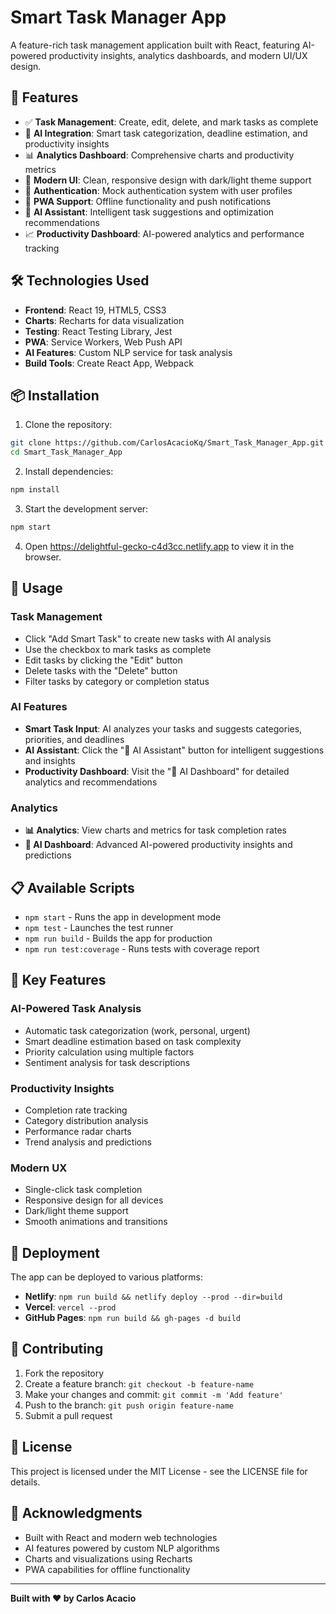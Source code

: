 # Smart Task Manager App

A feature-rich task management application built with React, featuring AI-powered productivity insights, analytics dashboards, and modern UI/UX design.

## 🚀 Features

- ✅ **Task Management**: Create, edit, delete, and mark tasks as complete
- 🧠 **AI Integration**: Smart task categorization, deadline estimation, and productivity insights
- 📊 **Analytics Dashboard**: Comprehensive charts and productivity metrics
- 🎨 **Modern UI**: Clean, responsive design with dark/light theme support
- 🔐 **Authentication**: Mock authentication system with user profiles
- 📱 **PWA Support**: Offline functionality and push notifications
- 🎯 **AI Assistant**: Intelligent task suggestions and optimization recommendations
- 📈 **Productivity Dashboard**: AI-powered analytics and performance tracking

## 🛠️ Technologies Used

- **Frontend**: React 19, HTML5, CSS3
- **Charts**: Recharts for data visualization
- **Testing**: React Testing Library, Jest
- **PWA**: Service Workers, Web Push API
- **AI Features**: Custom NLP service for task analysis
- **Build Tools**: Create React App, Webpack

## 📦 Installation

1. Clone the repository:
```bash
git clone https://github.com/CarlosAcacioKq/Smart_Task_Manager_App.git
cd Smart_Task_Manager_App
```

2. Install dependencies:
```bash
npm install
```

3. Start the development server:
```bash
npm start
```

4. Open https://delightful-gecko-c4d3cc.netlify.app to view it in the browser.

## 🎯 Usage

### Task Management
- Click "Add Smart Task" to create new tasks with AI analysis
- Use the checkbox to mark tasks as complete
- Edit tasks by clicking the "Edit" button
- Delete tasks with the "Delete" button
- Filter tasks by category or completion status

### AI Features
- **Smart Task Input**: AI analyzes your tasks and suggests categories, priorities, and deadlines
- **AI Assistant**: Click the "🤖 AI Assistant" button for intelligent suggestions and insights
- **Productivity Dashboard**: Visit the "🧠 AI Dashboard" for detailed analytics and recommendations

### Analytics
- **📊 Analytics**: View charts and metrics for task completion rates
- **🧠 AI Dashboard**: Advanced AI-powered productivity insights and predictions

## 📋 Available Scripts

- `npm start` - Runs the app in development mode
- `npm test` - Launches the test runner
- `npm run build` - Builds the app for production
- `npm run test:coverage` - Runs tests with coverage report

## 🌟 Key Features

### AI-Powered Task Analysis
- Automatic task categorization (work, personal, urgent)
- Smart deadline estimation based on task complexity
- Priority calculation using multiple factors
- Sentiment analysis for task descriptions

### Productivity Insights
- Completion rate tracking
- Category distribution analysis
- Performance radar charts
- Trend analysis and predictions

### Modern UX
- Single-click task completion
- Responsive design for all devices
- Dark/light theme support
- Smooth animations and transitions

## 🚀 Deployment

The app can be deployed to various platforms:

- **Netlify**: `npm run build && netlify deploy --prod --dir=build`
- **Vercel**: `vercel --prod`
- **GitHub Pages**: `npm run build && gh-pages -d build`

## 🤝 Contributing

1. Fork the repository
2. Create a feature branch: `git checkout -b feature-name`
3. Make your changes and commit: `git commit -m 'Add feature'`
4. Push to the branch: `git push origin feature-name`
5. Submit a pull request

## 📄 License

This project is licensed under the MIT License - see the LICENSE file for details.

## 🙏 Acknowledgments

- Built with React and modern web technologies
- AI features powered by custom NLP algorithms
- Charts and visualizations using Recharts
- PWA capabilities for offline functionality

---

**Built with ❤️ by Carlos Acacio**
